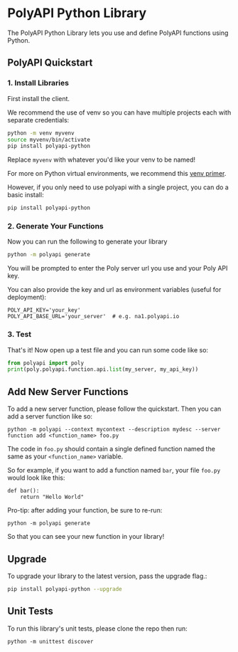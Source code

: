 # PolyAPI Python Library

The PolyAPI Python Library lets you use and define PolyAPI functions using Python.

## PolyAPI Quickstart

### 1. Install Libraries

First install the client.

We recommend the use of venv so you can have multiple projects each with separate credentials:

```bash
python -m venv myvenv
source myvenv/bin/activate
pip install polyapi-python
```

Replace `myvenv` with whatever you'd like your venv to be named!

For more on Python virtual environments, we recommend this [venv primer](https://realpython.com/python-virtual-environments-a-primer/).

However, if you only need to use polyapi with a single project, you can do a basic install:

```bash
pip install polyapi-python
```

### 2. Generate Your Functions

Now you can run the following to generate your library

```bash
python -m polyapi generate
```

You will be prompted to enter the Poly server url you use and your Poly API key.

You can also provide the key and url as environment variables (useful for deployment):

```
POLY_API_KEY='your_key'
POLY_API_BASE_URL='your_server'  # e.g. na1.polyapi.io
```

### 3. Test

That's it! Now open up a test file and you can run some code like so:

```python
from polyapi import poly
print(poly.polyapi.function.api.list(my_server, my_api_key))
```


## Add New Server Functions

To add a new server function, please follow the quickstart. Then you can add a server function like so:

```
python -m polyapi --context mycontext --description mydesc --server function add <function_name> foo.py
```

The code in `foo.py` should contain a single defined function named the same as your `<function_name>` variable.

So for example, if you want to add a function named `bar`, your file `foo.py` would look like this:

```
def bar():
    return "Hello World"
```

Pro-tip: after adding your function, be sure to re-run:

```
python -m polyapi generate
```

So that you can see your new function in your library!


## Upgrade

To upgrade your library to the latest version, pass the upgrade flag.:

```bash
pip install polyapi-python --upgrade
```

## Unit Tests

To run this library's unit tests, please clone the repo then run:

```
python -m unittest discover
```